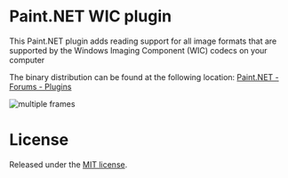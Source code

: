# Paint.NET WIC plugin
This Paint.NET plugin adds reading support for all image formats that are supported by the Windows Imaging Component (WIC) codecs on your computer

The binary distribution can be found at the following location: 
[Paint.NET - Forums - Plugins](https://forums.getpaint.net/topic/111550-windows-imaging-component-wic-plugin/)

![multiple frames](https://reneslkh.home.xs4all.nl/PaintDotNet/multiple_frames.png)

# License
Released under the [MIT license](https://en.wikipedia.org/wiki/MIT_License).
